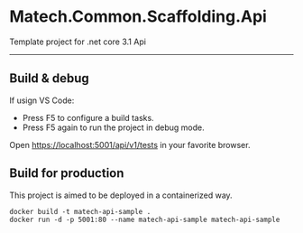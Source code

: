 # Matech.Common.Scaffolding.Api

Template project for .net core 3.1 Api

---

## Build & debug

If usign VS Code:

* Press F5 to configure a build tasks.
* Press F5 again to run the project in debug mode.

Open [https://localhost:5001/api/v1/tests](https://localhost:5001/api/v1/tests) in your favorite browser.

## Build for production

This project is aimed to be deployed in a containerized way.

```
docker build -t matech-api-sample .
docker run -d -p 5001:80 --name matech-api-sample matech-api-sample
```

